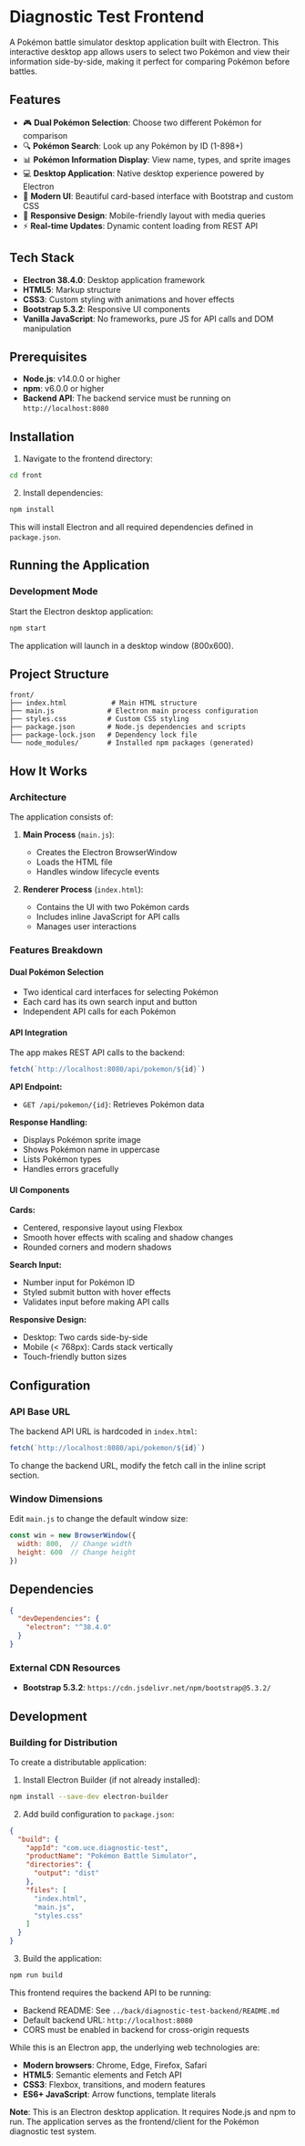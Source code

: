 # Diagnostic Test Frontend

A Pokémon battle simulator desktop application built with Electron. This interactive desktop app allows users to select two Pokémon and view their information side-by-side, making it perfect for comparing Pokémon before battles.

## Features

- 🎮 **Dual Pokémon Selection**: Choose two different Pokémon for comparison
- 🔍 **Pokémon Search**: Look up any Pokémon by ID (1-898+)
- 📊 **Pokémon Information Display**: View name, types, and sprite images
- 💻 **Desktop Application**: Native desktop experience powered by Electron
- 🎨 **Modern UI**: Beautiful card-based interface with Bootstrap and custom CSS
- 📱 **Responsive Design**: Mobile-friendly layout with media queries
- ⚡ **Real-time Updates**: Dynamic content loading from REST API

## Tech Stack

- **Electron 38.4.0**: Desktop application framework
- **HTML5**: Markup structure
- **CSS3**: Custom styling with animations and hover effects
- **Bootstrap 5.3.2**: Responsive UI components
- **Vanilla JavaScript**: No frameworks, pure JS for API calls and DOM manipulation

## Prerequisites

- **Node.js**: v14.0.0 or higher
- **npm**: v6.0.0 or higher
- **Backend API**: The backend service must be running on `http://localhost:8080`

## Installation

1. Navigate to the frontend directory:
```bash
cd front
```

2. Install dependencies:
```bash
npm install
```

This will install Electron and all required dependencies defined in `package.json`.

## Running the Application

### Development Mode

Start the Electron desktop application:
```bash
npm start
```

The application will launch in a desktop window (800x600).

## Project Structure

```
front/
├── index.html           # Main HTML structure
├── main.js             # Electron main process configuration
├── styles.css          # Custom CSS styling
├── package.json        # Node.js dependencies and scripts
├── package-lock.json   # Dependency lock file
└── node_modules/       # Installed npm packages (generated)
```

## How It Works

### Architecture

The application consists of:

1. **Main Process** (`main.js`): 
   - Creates the Electron BrowserWindow
   - Loads the HTML file
   - Handles window lifecycle events

2. **Renderer Process** (`index.html`):
   - Contains the UI with two Pokémon cards
   - Includes inline JavaScript for API calls
   - Manages user interactions

### Features Breakdown

#### Dual Pokémon Selection
- Two identical card interfaces for selecting Pokémon
- Each card has its own search input and button
- Independent API calls for each Pokémon

#### API Integration
The app makes REST API calls to the backend:
```javascript
fetch(`http://localhost:8080/api/pokemon/${id}`)
```

**API Endpoint:**
- `GET /api/pokemon/{id}`: Retrieves Pokémon data

**Response Handling:**
- Displays Pokémon sprite image
- Shows Pokémon name in uppercase
- Lists Pokémon types
- Handles errors gracefully

#### UI Components

**Cards:**
- Centered, responsive layout using Flexbox
- Smooth hover effects with scaling and shadow changes
- Rounded corners and modern shadows

**Search Input:**
- Number input for Pokémon ID
- Styled submit button with hover effects
- Validates input before making API calls

**Responsive Design:**
- Desktop: Two cards side-by-side
- Mobile (< 768px): Cards stack vertically
- Touch-friendly button sizes

## Configuration

### API Base URL

The backend API URL is hardcoded in `index.html`:
```javascript
fetch(`http://localhost:8080/api/pokemon/${id}`)
```

To change the backend URL, modify the fetch call in the inline script section.

### Window Dimensions

Edit `main.js` to change the default window size:
```javascript
const win = new BrowserWindow({
  width: 800,  // Change width
  height: 600  // Change height
})
```

## Dependencies

```json
{
  "devDependencies": {
    "electron": "^38.4.0"
  }
}
```

### External CDN Resources

- **Bootstrap 5.3.2**: `https://cdn.jsdelivr.net/npm/bootstrap@5.3.2/`

## Development

### Building for Distribution

To create a distributable application:

1. Install Electron Builder (if not already installed):
```bash
npm install --save-dev electron-builder
```

2. Add build configuration to `package.json`:
```json
{
  "build": {
    "appId": "com.uce.diagnostic-test",
    "productName": "Pokémon Battle Simulator",
    "directories": {
      "output": "dist"
    },
    "files": [
      "index.html",
      "main.js",
      "styles.css"
    ]
  }
}
```

3. Build the application:
```bash
npm run build
```


This frontend requires the backend API to be running:

- Backend README: See `../back/diagnostic-test-backend/README.md`
- Default backend URL: `http://localhost:8080`
- CORS must be enabled in backend for cross-origin requests


While this is an Electron app, the underlying web technologies are:
- **Modern browsers**: Chrome, Edge, Firefox, Safari
- **HTML5**: Semantic elements and Fetch API
- **CSS3**: Flexbox, transitions, and modern features
- **ES6+ JavaScript**: Arrow functions, template literals


**Note**: This is an Electron desktop application. It requires Node.js and npm to run. The application serves as the frontend/client for the Pokémon diagnostic test system.

